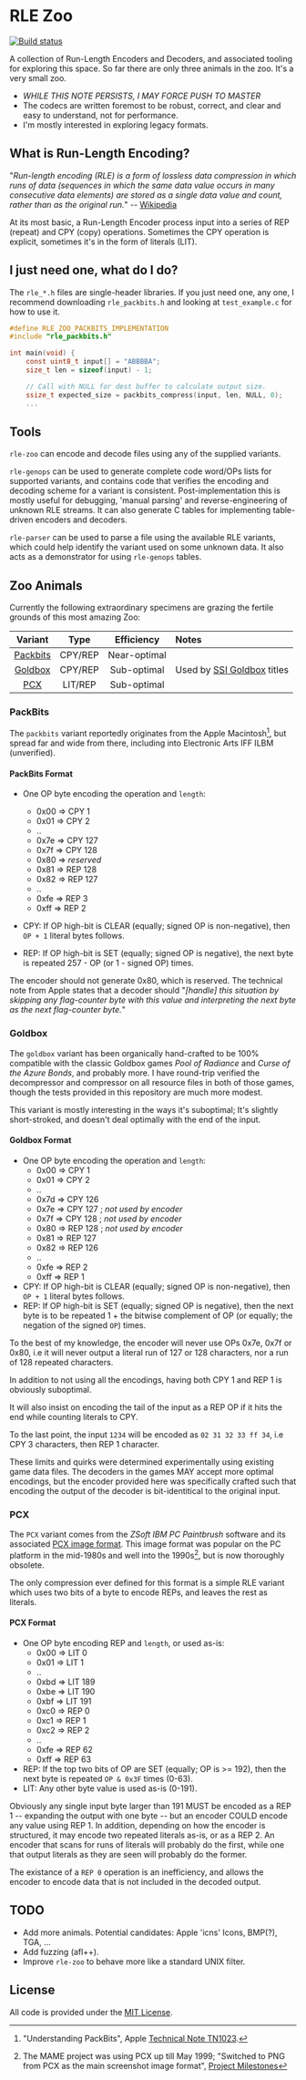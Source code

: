 
# RLE Zoo

[![Build status](https://github.com/eloj/rle-zoo/workflows/build/badge.svg)](https://github.com/eloj/rle-zoo/actions/workflows/c-cpp.yml)

A collection of Run-Length Encoders and Decoders, and associated tooling for exploring this space. So far there are only three animals in the zoo. It's a very small zoo.

* _WHILE THIS NOTE PERSISTS, I MAY FORCE PUSH TO MASTER_
* The codecs are written foremost to be robust, correct, and clear and easy to understand, not for performance.
* I'm mostly interested in exploring legacy formats.

## What is Run-Length Encoding?

"_Run-length encoding (RLE) is a form of lossless data compression in which runs of data (sequences in which the same data value occurs in many consecutive data elements) are stored as a single data value and count, rather than as the original run._" -- [Wikipedia](https://en.wikipedia.org/wiki/Run-length_encoding)

At its most basic, a Run-Length Encoder process input into a series of REP (repeat) and CPY (copy) operations.
Sometimes the CPY operation is explicit, sometimes it's in the form of literals (LIT).

## I just need one, what do I do?

The `rle_*.h` files are single-header libraries. If you just need one, any one, I recommend downloading `rle_packbits.h` and
looking at `test_example.c` for how to use it.

```c
#define RLE_ZOO_PACKBITS_IMPLEMENTATION
#include "rle_packbits.h"

int main(void) {
	const uint8_t input[] = "ABBBBA";
	size_t len = sizeof(input) - 1;

	// Call with NULL for dest buffer to calculate output size.
	ssize_t expected_size = packbits_compress(input, len, NULL, 0);
	...
```

## Tools

`rle-zoo` can encode and decode files using any of the supplied variants.

`rle-genops` can be used to generate complete code word/OPs lists for supported variants, and contains code that verifies
the encoding and decoding scheme for a variant is consistent. Post-implementation this is mostly useful for debugging,
'manual parsing' and reverse-engineering of unknown RLE streams. It can also generate C tables for implementing table-driven
encoders and decoders.

`rle-parser` can be used to parse a file using the available RLE variants, which could help identify the
variant used on some unknown data. It also acts as a demonstrator for using `rle-genops` tables.

## Zoo Animals

Currently the following extraordinary specimens are grazing the fertile grounds of this most amazing Zoo:

|  Variant  |  Type  | Efficiency | Notes |
| :-----------: | :-----------: | :-----------: | :------------ |
| [Packbits](#packbits) | CPY/REP  | Near-optimal | |
| [Goldbox](#goldbox) | CPY/REP | Sub-optimal | Used by [SSI Goldbox](https://en.wikipedia.org/wiki/Gold_Box) titles |
| [PCX](#pcx) | LIT/REP | Sub-optimal | |

### PackBits

The `packbits` variant reportedly originates from the Apple Macintosh[^foottn1023], but spread far and wide from there, including
into Electronic Arts IFF ILBM (unverified).

#### PackBits Format

* One OP byte encoding the operation and `length`:
	* 0x00 => CPY 1
	* 0x01 => CPY 2
	* ..
	* 0x7e => CPY 127
	* 0x7f => CPY 128
	* 0x80 => _reserved_
	* 0x81 => REP 128
	* 0x82 => REP 127
	* ..
	* 0xfe => REP 3
	* 0xff => REP 2

* CPY: If OP high-bit is CLEAR (equally; signed OP is non-negative), then `OP + 1` literal bytes follows.
* REP: If OP high-bit is SET (equally; signed OP is negative), the next byte is repeated 257 - OP (or 1 - signed OP) times.

The encoder should not generate 0x80, which is reserved. The technical note from Apple states that a decoder should
"_[handle] this situation by skipping any flag-counter byte with this value and interpreting the next byte as the next flag-counter byte._"

[^foottn1023]: "Understanding PackBits", Apple [Technical Note TN1023](http://web.archive.org/web/20080705155158/http://developer.apple.com/technotes/tn/tn1023.html).

### Goldbox

The `goldbox` variant has been organically hand-crafted to be 100% compatible with the classic Goldbox games _Pool of Radiance_ and _Curse of the Azure Bonds_,
and probably more. I have round-trip verified the decompressor and compressor on all resource files in both of those games, though the tests provided
in this repository are much more modest.

This variant is mostly interesting in the ways it's suboptimal; It's slightly short-stroked, and doesn't deal optimally with the end of the input.

#### Goldbox Format

* One OP byte encoding the operation and `length`:
	* 0x00 => CPY 1
	* 0x01 => CPY 2
	* ..
	* 0x7d => CPY 126
	* 0x7e => CPY 127 ; _not used by encoder_
	* 0x7f => CPY 128 ; _not used by encoder_
	* 0x80 => REP 128 ; _not used by encoder_
	* 0x81 => REP 127
	* 0x82 => REP 126
	* ..
	* 0xfe => REP 2
	* 0xff => REP 1
* CPY: If OP high-bit is CLEAR (equally; signed OP is non-negative), then `OP + 1` literal bytes follows.
* REP: If OP high-bit is SET (equally; signed OP is negative), then the next byte is to be repeated 1 + the bitwise complement of OP (or equally; the negation of the signed `OP`) times.

To the best of my knowledge, the encoder will never use OPs 0x7e, 0x7f or 0x80, i.e it will never output a literal run of 127 or 128 characters, nor a run of 128 repeated characters.

In addition to not using all the encodings, having both CPY 1 and REP 1 is obviously suboptimal.

It will also insist on encoding the tail of the input as a REP OP if it hits the end while counting literals to CPY.

To the last point, the input `1234` will be encoded as `02 31 32 33 ff 34`, i.e CPY 3 characters, then REP 1 character.

These limits and quirks were determined experimentally using existing game data files. The decoders in the games MAY accept
more optimal encodings, but the encoder provided here was specifically crafted such that encoding the output of the decoder
is bit-identitical to the original input.

### PCX

The `PCX` variant comes from the _ZSoft IBM PC Paintbrush_ software and its associated [PCX image format](https://en.wikipedia.org/wiki/PCX).
This image format was popular on the PC platform in the mid-1980s and well into the 1990s[^footpcxmame], but is now thoroughly obsolete.

The only compression ever defined for this format is a simple RLE variant which uses two bits of a byte to encode
REPs, and leaves the rest as literals.

[^footpcxmame]: The MAME project was using PCX up till May 1999; "Switched to PNG from PCX as the main screenshot image format", [Project Milestones](https://www.mamedev.org/history.html)

#### PCX Format

* One OP byte encoding REP and `length`, or used as-is:
	* 0x00 => LIT 0
	* 0x01 => LIT 1
	* ..
	* 0xbd => LIT 189
	* 0xbe => LIT 190
	* 0xbf => LIT 191
	* 0xc0 => REP 0
	* 0xc1 => REP 1
	* 0xc2 => REP 2
	* ..
	* 0xfe => REP 62
	* 0xff => REP 63
* REP: If the top two bits of OP are SET (equally; OP is >= 192), then the next byte is repeated `OP & 0x3F` times (0-63).
* LIT: Any other byte value is used as-is (0-191).

Obviously any single input byte larger than 191 MUST be encoded as a REP 1 -- expanding the output with one byte -- but an
encoder COULD encode any value using REP 1. In addition, depending on how the encoder is structured, it may encode two repeated
literals as-is, or as a REP 2. An encoder that scans for runs of literals will probably do the first, while one that output
literals as they are seen will probably do the former.

The existance of a `REP 0` operation is an inefficiency, and allows the encoder to encode data that is not included in the decoded output.

## TODO

* Add more animals. Potential candidates: Apple 'icns' Icons, BMP(?), TGA, ...
* Add fuzzing (afl++).
* Improve `rle-zoo` to behave more like a standard UNIX filter.

## License

All code is provided under the [MIT License](LICENSE).
